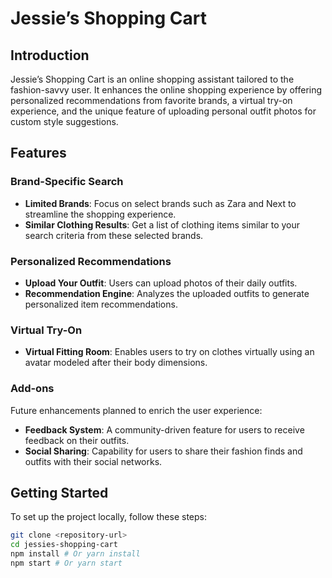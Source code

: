 # Jessie’s Shopping Cart

## Introduction

Jessie’s Shopping Cart is an online shopping assistant tailored to the fashion-savvy user. It enhances the online shopping experience by offering personalized recommendations from favorite brands, a virtual try-on experience, and the unique feature of uploading personal outfit photos for custom style suggestions.

## Features

### Brand-Specific Search

- **Limited Brands**: Focus on select brands such as Zara and Next to streamline the shopping experience.
- **Similar Clothing Results**: Get a list of clothing items similar to your search criteria from these selected brands.

### Personalized Recommendations

- **Upload Your Outfit**: Users can upload photos of their daily outfits.
- **Recommendation Engine**: Analyzes the uploaded outfits to generate personalized item recommendations.

### Virtual Try-On

- **Virtual Fitting Room**: Enables users to try on clothes virtually using an avatar modeled after their body dimensions.

### Add-ons

Future enhancements planned to enrich the user experience:

- **Feedback System**: A community-driven feature for users to receive feedback on their outfits.
- **Social Sharing**: Capability for users to share their fashion finds and outfits with their social networks.

## Getting Started

To set up the project locally, follow these steps:

```sh
git clone <repository-url>
cd jessies-shopping-cart
npm install # Or yarn install
npm start # Or yarn start
